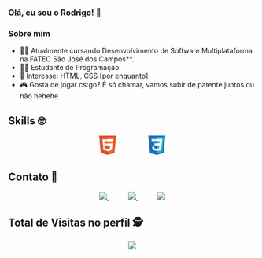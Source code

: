 ### Olá, eu sou o Rodrigo! 👋

### Sobre mim

- 👨‍💻 Atualmente cursando Desenvolvimento de Software Multiplataforma na FATEC São José dos Campos**.
- 👨‍🎓 Estudante de Programação.
- 🎯 Interesse:  HTML, CSS [por enquanto].
- 🎮 Gosta de jogar cs:go? É só chamar, vamos subir de patente juntos ou não hehehe


## Skills :nerd_face:
<p align="center">
  <img height="40" src="https://raw.githubusercontent.com/devicons/devicon/master/icons/html5/html5-original.svg">
    &nbsp;&nbsp;&nbsp;&nbsp;&nbsp;&nbsp;&nbsp;&nbsp;&nbsp;&nbsp;&nbsp;&nbsp;&nbsp;
    <img height="40" src="https://raw.githubusercontent.com/devicons/devicon/master/icons/css3/css3-original.svg">
  </p>
  
  <p align="center"> 

 
  ## Contato :iphone:

<p align="center">
    <a href="https://github.com/rodrigoribeiro027">
        <img  src="https://img.shields.io/badge/github-%23100000.svg?&style=for-the-badge&logo=github&logoColor=white&link=mailto:https://github.com/rodrigoribeiro027">
    </a>
    &nbsp;&nbsp;&nbsp;&nbsp;&nbsp;&nbsp;&nbsp;&nbsp;&nbsp;
    <a href="mailto:rodrigo.rsantos40@gmail.com">
        <img src="https://img.shields.io/badge/gmail-D14836?&style=for-the-badge&logo=gmail&logoColor=white&link=mailto:rodrigo.rsantos40@gmail.com">
    </a>
    &nbsp;&nbsp;&nbsp;&nbsp;&nbsp;&nbsp;&nbsp;&nbsp;&nbsp;
    <a href="https://www.linkedin.com/in/rodrigo-ribeiro-5008211b8/">
        <img src="https://img.shields.io/badge/linkedin-%230077B5.svg?&style=for-the-badge&logo=linkedin&logoColor=white&link=mailto:https://www.linkedin.com/in/rodrigo-ribeiro-5008211b8/">
    </a>
</p>

<p align="center"> 
  
  ## Total de Visitas no perfil :detective: <br>
 <p align="center"> 
   <img alingn="center" src="https://profile-counter.glitch.me/rodrigoribeiro027/count.svg" />
 </p>

</p>
